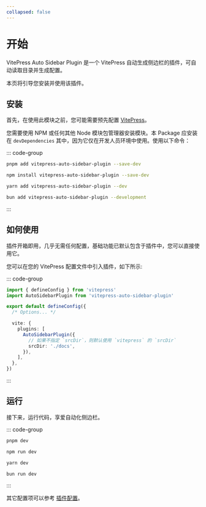 ```yaml
---
collapsed: false
---
```


# 开始

VitePress Auto Sidebar Plugin 是一个 VitePress 自动生成侧边栏的插件，可自动读取目录并生成配置。

本页将引导您安装并使用该插件。

## 安装

首先，在使用此模块之前，您可能需要预先配置 [VitePress](https://vitepress.dev/)。

您需要使用 NPM 或任何其他 Node 模块包管理器安装模块。本 Package 应安装在 `devDependencies` 其中，因为它仅在开发人员环境中使用。使用以下命令：

::: code-group

```bash [pnpm]
pnpm add vitepress-auto-sidebar-plugin --save-dev
```

```bash [npm]
npm install vitepress-auto-sidebar-plugin --save-dev
```

```bash [yarn]
yarn add vitepress-auto-sidebar-plugin --dev
```

```bash [bun]
bun add vitepress-auto-sidebar-plugin --development
```

:::

## 如何使用

插件开箱即用，几乎无需任何配置，基础功能已默认包含于插件中，您可以直接使用它。

您可以在您的 VitePress 配置文件中引入插件，如下所示:

::: code-group

```ts [config.ts]
import { defineConfig } from 'vitepress'
import AutoSidebarPlugin from 'vitepress-auto-sidebar-plugin'

export default defineConfig({
  /* Options... */

  vite: {
    plugins: [
      AutoSidebarPlugin({
        // 如果不指定 `srcDir`，则默认使用 `vitepress` 的 `srcDir`
        srcDir: './docs',
      }),
    ],
  },
})
```

:::

## 运行

接下来，运行代码，享爱自动化侧边栏。

::: code-group

```bash [pnpm]
pnpm dev
```

```bash [npm]
npm run dev
```

```bash [yarn]
yarn dev
```

```bash [bun]
bun run dev
```

:::

其它配置项可以参考 [插件配置](./config)。
